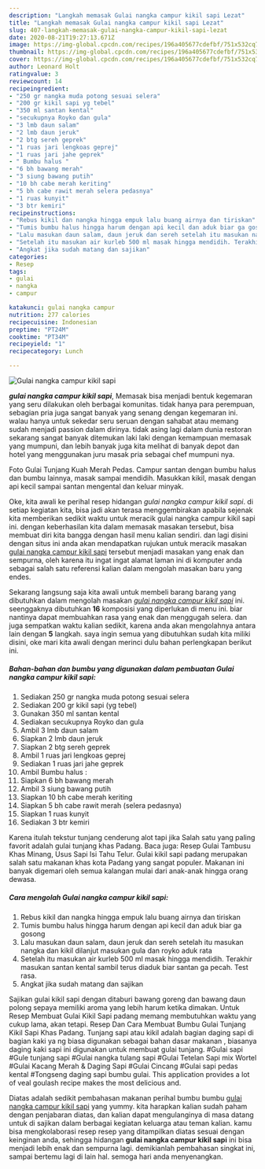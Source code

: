 ```yaml
---
description: "Langkah memasak Gulai nangka campur kikil sapi Lezat"
title: "Langkah memasak Gulai nangka campur kikil sapi Lezat"
slug: 407-langkah-memasak-gulai-nangka-campur-kikil-sapi-lezat
date: 2020-08-21T19:27:13.671Z
image: https://img-global.cpcdn.com/recipes/196a405677cdefbf/751x532cq70/gulai-nangka-campur-kikil-sapi-foto-resep-utama.jpg
thumbnail: https://img-global.cpcdn.com/recipes/196a405677cdefbf/751x532cq70/gulai-nangka-campur-kikil-sapi-foto-resep-utama.jpg
cover: https://img-global.cpcdn.com/recipes/196a405677cdefbf/751x532cq70/gulai-nangka-campur-kikil-sapi-foto-resep-utama.jpg
author: Leonard Holt
ratingvalue: 3
reviewcount: 14
recipeingredient:
- "250 gr nangka muda potong sesuai selera"
- "200 gr kikil sapi yg tebel"
- "350 ml santan kental"
- "secukupnya Royko dan gula"
- "3 lmb daun salam"
- "2 lmb daun jeruk"
- "2 btg sereh geprek"
- "1 ruas jari lengkoas geprej"
- "1 ruas jari jahe geprek"
- " Bumbu halus "
- "6 bh bawang merah"
- "3 siung bawang putih"
- "10 bh cabe merah keriting"
- "5 bh cabe rawit merah selera pedasnya"
- "1 ruas kunyit"
- "3 btr kemiri"
recipeinstructions:
- "Rebus kikil dan nangka hingga empuk lalu buang airnya dan tiriskan"
- "Tumis bumbu halus hingga harum dengan api kecil dan aduk biar ga gosong"
- "Lalu masukan daun salam, daun jeruk dan sereh setelah itu masukan nangka dan kikil dilanjut masukan gula dan royko aduk rata"
- "Setelah itu masukan air kurleb 500 ml masak hingga mendidih. Terakhir masukan santan kental sambil terus diaduk biar santan ga pecah. Test rasa."
- "Angkat jika sudah matang dan sajikan"
categories:
- Resep
tags:
- gulai
- nangka
- campur

katakunci: gulai nangka campur 
nutrition: 277 calories
recipecuisine: Indonesian
preptime: "PT24M"
cooktime: "PT34M"
recipeyield: "1"
recipecategory: Lunch

---
```



![Gulai nangka campur kikil sapi](https://img-global.cpcdn.com/recipes/196a405677cdefbf/751x532cq70/gulai-nangka-campur-kikil-sapi-foto-resep-utama.jpg)

<b><i>gulai nangka campur kikil sapi</i></b>, Memasak bisa menjadi bentuk kegemaran yang seru dilakukan oleh berbagai komunitas. tidak hanya para perempuan, sebagian pria juga sangat banyak yang senang dengan kegemaran ini. walau hanya untuk sekedar seru seruan dengan sahabat atau memang sudah menjadi passion dalam dirinya. tidak asing lagi dalam dunia restoran sekarang sangat banyak ditemukan laki laki dengan kemampuan memasak yang mumpuni, dan lebih banyak juga kita melihat di banyak depot dan hotel yang menggunakan juru masak pria sebagai chef mumpuni nya.

Foto Gulai Tunjang Kuah Merah Pedas. Campur santan dengan bumbu halus dan bumbu lainnya, masak sampai mendidih. Masukkan kikil, masak dengan api kecil sampai santan mengental dan keluar minyak.

Oke, kita awali ke perihal resep hidangan <i>gulai nangka campur kikil sapi</i>. di setiap kegiatan kita, bisa jadi akan terasa menggembirakan apabila sejenak kita memberikan sedikit waktu untuk meracik gulai nangka campur kikil sapi ini. dengan keberhasilan kita dalam memasak masakan tersebut, bisa membuat diri kita bangga dengan hasil menu kalian sendiri. dan lagi disini dengan situs ini anda akan mendapatkan rujukan untuk meracik masakan <u>gulai nangka campur kikil sapi</u> tersebut menjadi masakan yang enak dan sempurna, oleh karena itu ingat ingat alamat laman ini di komputer anda sebagai salah satu referensi kalian dalam mengolah masakan baru yang endes.


Sekarang langsung saja kita awali untuk membeli barang barang yang dibutuhkan dalam mengolah masakan <u><i>gulai nangka campur kikil sapi</i></u> ini. seenggaknya dibutuhkan <b>16</b> komposisi yang diperlukan di menu ini. biar nantinya dapat membuahkan rasa yang enak dan menggugah selera. dan juga sempatkan waktu kalian sedikit, karena anda akan mengolahnya antara lain dengan <b>5</b> langkah. saya ingin semua yang dibutuhkan sudah kita miliki disini, oke mari kita awali dengan merinci dulu bahan perlengkapan berikut ini.

<!--inarticleads1-->

##### Bahan-bahan dan bumbu yang digunakan dalam pembuatan Gulai nangka campur kikil sapi:

1. Sediakan 250 gr nangka muda potong sesuai selera
1. Sediakan 200 gr kikil sapi (yg tebel)
1. Gunakan 350 ml santan kental
1. Sediakan secukupnya Royko dan gula
1. Ambil 3 lmb daun salam
1. Siapkan 2 lmb daun jeruk
1. Siapkan 2 btg sereh geprek
1. Ambil 1 ruas jari lengkoas geprej
1. Sediakan 1 ruas jari jahe geprek
1. Ambil  Bumbu halus :
1. Siapkan 6 bh bawang merah
1. Ambil 3 siung bawang putih
1. Siapkan 10 bh cabe merah keriting
1. Siapkan 5 bh cabe rawit merah (selera pedasnya)
1. Siapkan 1 ruas kunyit
1. Sediakan 3 btr kemiri


Karena itulah tekstur tunjang cenderung alot tapi jika Salah satu yang paling favorit adalah gulai tunjang khas Padang. Baca juga: Resep Gulai Tambusu Khas Minang, Usus Sapi Isi Tahu Telur. Gulai kikil sapi padang merupakan salah satu makanan khas kota Padang yang sangat populer. Makanan ini banyak digemari oleh semua kalangan mulai dari anak-anak hingga orang dewasa. 

<!--inarticleads2-->

##### Cara mengolah Gulai nangka campur kikil sapi:

1. Rebus kikil dan nangka hingga empuk lalu buang airnya dan tiriskan
1. Tumis bumbu halus hingga harum dengan api kecil dan aduk biar ga gosong
1. Lalu masukan daun salam, daun jeruk dan sereh setelah itu masukan nangka dan kikil dilanjut masukan gula dan royko aduk rata
1. Setelah itu masukan air kurleb 500 ml masak hingga mendidih. Terakhir masukan santan kental sambil terus diaduk biar santan ga pecah. Test rasa.
1. Angkat jika sudah matang dan sajikan


Sajikan gulai kikil sapi dengan ditaburi bawang goreng dan bawang daun polong sepaya memiliki aroma yang lebih harum ketika dimakan. Untuk Resep Membuat Gulai Kikil Sapi padang memang membutuhkan waktu yang cukup lama, akan tetapi. Resep Dan Cara Membuat Bumbu Gulai Tunjang Kikil Sapi Khas Padang. Tunjang sapi atau kikil adalah bagian daging sapi di bagian kaki ya ng biasa digunakan sebagai bahan dasar makanan , biasanya daging kaki sapi ini digunakan untuk membuat gulai tunjang. #Gulai sapi #Gule tunjang sapi #Gulai nangka tulang sapi #Gulai Tetelan Sapi mix Wortel #Gulai Kacang Merah &amp; Daging Sapi #Gulai Cincang #Gulai sapi pedas kental #Tongseng daging sapi bumbu gulai. This application provides a lot of veal goulash recipe makes the most delicious and. 

Diatas adalah sedikit pembahasan makanan perihal bumbu bumbu <u>gulai nangka campur kikil sapi</u> yang yummy. kita harapkan kalian sudah paham dengan penjabaran diatas, dan kalian dapat mengulanginya di masa datang untuk di sajikan dalam berbagai kegiatan keluarga atau teman kalian. kamu bisa mengkolaborasi resep resep yang ditampilkan diatas sesuai dengan keinginan anda, sehingga hidangan <b>gulai nangka campur kikil sapi</b> ini bisa menjadi lebih enak dan sempurna lagi. demikianlah pembahasan singkat ini, sampai bertemu lagi di lain hal. semoga hari anda menyenangkan.

